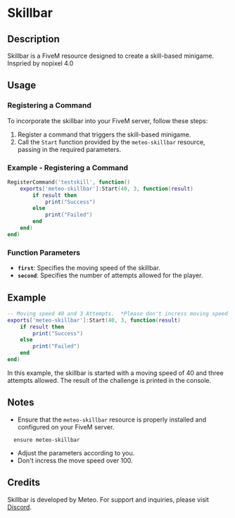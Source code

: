 # Skillbar

## Description
Skillbar is a FiveM resource designed to create a skill-based minigame. Inspried by nopixel 4.0

## Usage
### Registering a Command
To incorporate the skillbar into your FiveM server, follow these steps:

1. Register a command that triggers the skill-based minigame.
2. Call the `Start` function provided by the `meteo-skillbar` resource, passing in the required parameters.

### Example - Registering a Command
```lua 
RegisterCommand('testskill', function()
    exports['meteo-skillbar']:Start(40, 3, function(result)
        if result then
            print("Success")
        else
            print("Failed")
        end
    end)
end)
```

### Function Parameters
- **`first`**: Specifies the moving speed of the skillbar.
- **`second`**: Specifies the number of attempts allowed for the player.

## Example
```lua 
-- Moving speed 40 and 3 Attempts.  *Please don't incress moving speed over 100*
exports['meteo-skillbar']:Start(40, 3, function(result)
    if result then
        print("Success")
    else
        print("Failed")
    end
end)
```

In this example, the skillbar is started with a moving speed of 40 and three attempts allowed. The result of the challenge is printed in the console.

## Notes
- Ensure that the `meteo-skillbar` resource is properly installed and configured on your FiveM server.
```
  ensure meteo-skillbar
```
- Adjust the parameters according to you.
- Don't incress the move speed over 100.

## Credits
Skillbar is developed by Meteo. For support and inquiries, please visit [Discord](https://discord.gg/rZxCjaQ8).